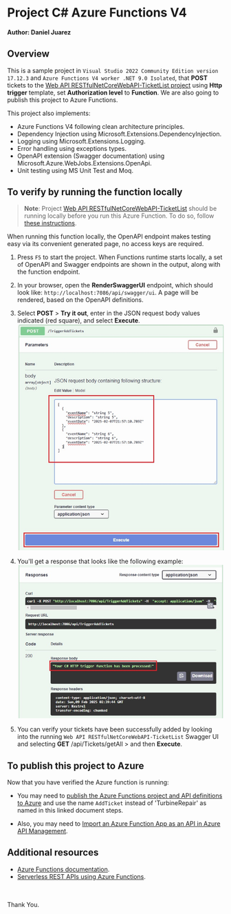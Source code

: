 # Project C# Azure Functions V4
#### Author: Daniel Juarez

## Overview
This is a sample project in `Visual Studio 2022 Community Edition version 17.12.3` and `Azure Functions V4 worker .NET 9.0 Isolated`, that **POST** tickets to the [Web API RESTfulNetCoreWebAPI-TicketList project](https://github.com/danljuarez/cSharp-RestAPI-NetCore-TicketList) using **Http trigger** template, set **Authorization level** to **Function**. We are also going to publish this project to Azure Functions.

This project also implements:
- Azure Functions V4 following clean architecture principles.
- Dependency Injection using Microsoft.Extensions.DependencyInjection.
- Logging using Microsoft.Extensions.Logging.
- Error handling using exceptions types.
- OpenAPI extension (Swagger documentation) using Microsoft.Azure.WebJobs.Extensions.OpenApi.
- Unit testing using MS Unit Test and Moq.

## To verify by running the function locally

> **Note**: Project [Web API RESTfulNetCoreWebAPI-TicketList](https://github.com/danljuarez/cSharp-RestAPI-NetCore-TicketList) should be running locally before you run this Azure Function. To do so, follow [these instructions](https://github.com/danljuarez/cSharp-RestAPI-NetCore-TicketList?tab=readme-ov-file#to-open-and-run-the-project-from-visual-studio-2022-).

When running this function locally, the OpenAPI endpoint makes testing easy via its convenient generated page, no access keys are required.

1. Press `F5` to start the project. When Functions runtime starts locally, a set of OpenAPI and Swagger endpoints are shown in the output, along with the function endpoint.

2. In your browser, open the **RenderSwaggerUI** endpoint, which should look like: `http://localhost:7086/api/swagger/ui`. A page will be rendered, based on the OpenAPI definitions.

3. Select **POST** > **Try it out**, enter in the JSON request body values indicated (red square), and select **Execute**.
![](./screenshots/screenshot-01.jpg)

4. You'll get a response that looks like the following example:
![](./screenshots/screenshot-02.jpg)

5. You can verify your tickets have been successfully added by looking into the running `Web API RESTfulNetCoreWebAPI-TicketList` Swagger UI and selecting **GET** /api/Tickets/getAll > and then **Execute**.

## To publish this project to Azure
Now that you have verified the Azure function is running:

- You may need to [publish the Azure Functions project and API definitions to Azure](https://learn.microsoft.com/en-us/azure/azure-functions/openapi-apim-integrate-visual-studio?tabs=isolated-process#publish-the-project-to-azure) and use the name `AddTicket` instead of 'TurbineRepair' as named in this linked document steps.

- Also, you may need to [Import an Azure Function App as an API in Azure API Management](https://learn.microsoft.com/en-us/azure/api-management/import-function-app-as-api).

## Additional resources
- [Azure Functions documentation](https://learn.microsoft.com/en-us/azure/azure-functions/).
- [Serverless REST APIs using Azure Functions](https://learn.microsoft.com/en-us/azure/azure-functions/functions-proxies?source=recommendations).

<br/>
<br/>
Thank You.